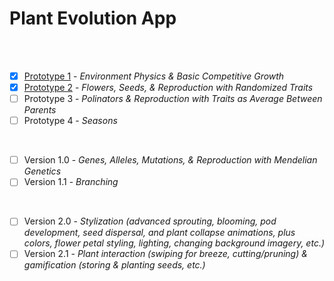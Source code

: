 # Plant Evolution App

<br>
<br>

- [X] [Prototype 1](https://github.com/matthewmain/plant_evolution_app/tree/master/prototype_1) - _Environment Physics & Basic Competitive Growth_  
- [X] [Prototype 2](https://github.com/matthewmain/plant_evolution_app/tree/master/prototype_2) - _Flowers, Seeds, & Reproduction with Randomized Traits_  
- [ ] Prototype 3 - _Polinators & Reproduction with Traits as Average Between Parents_  
- [ ] Prototype 4 - _Seasons_

<br>

- [ ] Version 1.0 - _Genes, Alleles, Mutations, & Reproduction with Mendelian Genetics_  
- [ ] Version 1.1 - _Branching_

<br>

- [ ] Version 2.0 - _Stylization (advanced sprouting, blooming, pod development, seed dispersal, and plant collapse animations, plus colors, flower petal styling, lighting, changing background imagery, etc.)_ 
- [ ] Version 2.1 - _Plant interaction (swiping for breeze, cutting/pruning) & gamification (storing & planting seeds, etc.)_

<br>
<br>
<br>
